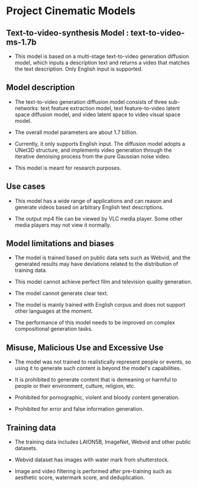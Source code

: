 # Project Cinematic Models

## Text-to-video-synthesis Model : text-to-video-ms-1.7b

* This model is based on a multi-stage text-to-video generation diffusion model, which inputs a description text and returns a video that matches the text description. Only English input is supported.


## Model description

* The text-to-video generation diffusion model consists of three sub-networks: text feature extraction model, text feature-to-video latent space diffusion model, and video latent space to video visual space model. 

* The overall model parameters are about 1.7 billion. 

* Currently, it only supports English input. The diffusion model adopts a UNet3D structure, and implements video generation through the iterative denoising process from the pure Gaussian noise video.

* This model is meant for research purposes. 

## Use cases

* This model has a wide range of applications and can reason and generate videos based on arbitrary English text descriptions.

* The output mp4 file can be viewed by VLC media player. Some other media players may not view it normally.

## Model limitations and biases

* The model is trained based on public data sets such as Webvid, and the generated results may have deviations related to the distribution of training data.

* This model cannot achieve perfect film and television quality generation.

* The model cannot generate clear text.

* The model is mainly trained with English corpus and does not support other languages ​​at the moment.

* The performance of this model needs to be improved on complex compositional generation tasks.

## Misuse, Malicious Use and Excessive Use

* The model was not trained to realistically represent people or events, so using it to generate such content is beyond the model's capabilities.

* It is prohibited to generate content that is demeaning or harmful to people or their environment, culture, religion, etc.

* Prohibited for pornographic, violent and bloody content generation.

* Prohibited for error and false information generation.

## Training data

* The training data includes LAION5B, ImageNet, Webvid and other public datasets. 

* Webvid dataset has images with water mark from shutterstock.

* Image and video filtering is performed after pre-training such as aesthetic score, watermark score, and deduplication.


